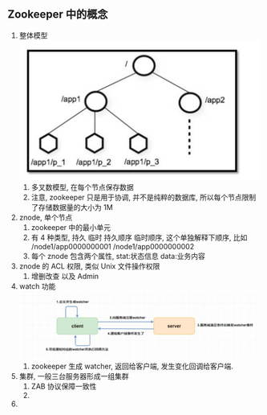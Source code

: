 ## Zookeeper 中的概念
1. 整体模型 ![img.png](img.png)
   1. 多叉数模型, 在每个节点保存数据
   2. 注意, zookeeper 只是用于协调, 并不是纯粹的数据库, 所以每个节点限制了存储数据量的大小为 1M
2. znode, 单个节点
   1. zookeeper 中的最小单元
   2. 有 4 种类型, 持久 临时 持久顺序 临时顺序, 这个单独解释下顺序, 比如 /node1/app0000000001 /node1/app0000000002
   3. 每个 znode 包含两个属性, stat:状态信息 data:业务内容
3. znode 的 ACL 权限, 类似 Unix 文件操作权限
   1. 增删改查 以及 Admin
4. watch 功能![img_1.png](img_1.png)
   1. zookeeper 生成 watcher, 返回给客户端, 发生变化回调给客户端.
5. 集群, 一般三台服务器形成一组集群
   1. ZAB 协议保障一致性
   2. 
6. 